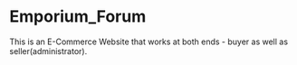 # Emporium_Forum
This is an E-Commerce Website that works at both ends - buyer as well as seller(administrator).
